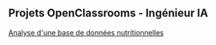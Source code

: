 ## Projets OpenClassrooms - Ingénieur IA

[Analyse d'une base de données nutritionnelles](./OC-IA-P04/OC-IA-P4%20-%20lite.html)

